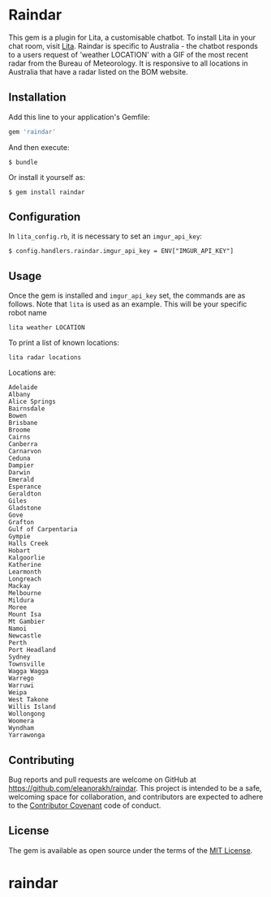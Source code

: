# Raindar

This gem is a plugin for Lita, a customisable chatbot. To install Lita in your chat room, visit [Lita](https://www.lita.io/).
Raindar is specific to Australia - the chatbot responds to a users request of 'weather LOCATION' with a GIF of the most recent radar from the Bureau of Meteorology. It is responsive to all locations in Australia that have a radar listed on the BOM website.

## Installation

Add this line to your application's Gemfile:

```ruby
gem 'raindar'
```

And then execute:

    $ bundle

Or install it yourself as:

    $ gem install raindar

## Configuration

In `lita_config.rb`, it is necessary to set an `imgur_api_key`:

    $ config.handlers.raindar.imgur_api_key = ENV["IMGUR_API_KEY"]

## Usage

Once the gem is installed and `imgur_api_key` set, the commands are as follows. Note that `lita` is used as an example. This will be your specific robot name

```
lita weather LOCATION
```

To print a list of known locations:
```
lita radar locations
```
Locations are:

```
Adelaide
Albany
Alice Springs
Bairnsdale
Bowen
Brisbane
Broome
Cairns
Canberra
Carnarvon
Ceduna
Dampier
Darwin
Emerald
Esperance
Geraldton
Giles
Gladstone
Gove
Grafton
Gulf of Carpentaria
Gympie
Halls Creek
Hobart
Kalgoorlie
Katherine
Learmonth
Longreach
Mackay
Melbourne
Mildura
Moree
Mount Isa
Mt Gambier
Namoi
Newcastle
Perth
Port Headland
Sydney
Townsville
Wagga Wagga
Warrego
Warruwi
Weipa
West Takone
Willis Island
Wollongong
Woomera
Wyndham
Yarrawonga
```

## Contributing

Bug reports and pull requests are welcome on GitHub at https://github.com/eleanorakh/raindar. This project is intended to be a safe, welcoming space for collaboration, and contributors are expected to adhere to the [Contributor Covenant](http://contributor-covenant.org) code of conduct.


## License

The gem is available as open source under the terms of the [MIT License](http://opensource.org/licenses/MIT).

# raindar
